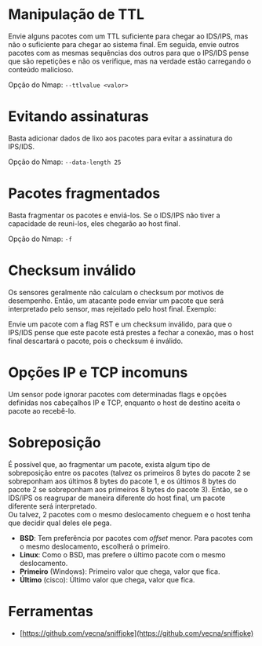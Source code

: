 # Manipulação de TTL

Envie alguns pacotes com um TTL suficiente para chegar ao IDS/IPS, mas não o suficiente para chegar ao sistema final. Em seguida, envie outros pacotes com as mesmas sequências dos outros para que o IPS/IDS pense que são repetições e não os verifique, mas na verdade estão carregando o conteúdo malicioso.

Opção do Nmap: `--ttlvalue <valor>`

# Evitando assinaturas

Basta adicionar dados de lixo aos pacotes para evitar a assinatura do IPS/IDS.

Opção do Nmap: `--data-length 25`

# Pacotes fragmentados

Basta fragmentar os pacotes e enviá-los. Se o IDS/IPS não tiver a capacidade de reuni-los, eles chegarão ao host final.

Opção do Nmap: `-f`

# Checksum inválido

Os sensores geralmente não calculam o checksum por motivos de desempenho. Então, um atacante pode enviar um pacote que será interpretado pelo sensor, mas rejeitado pelo host final. Exemplo:

Envie um pacote com a flag RST e um checksum inválido, para que o IPS/IDS pense que este pacote está prestes a fechar a conexão, mas o host final descartará o pacote, pois o checksum é inválido.

# Opções IP e TCP incomuns

Um sensor pode ignorar pacotes com determinadas flags e opções definidas nos cabeçalhos IP e TCP, enquanto o host de destino aceita o pacote ao recebê-lo.

# Sobreposição

É possível que, ao fragmentar um pacote, exista algum tipo de sobreposição entre os pacotes (talvez os primeiros 8 bytes do pacote 2 se sobreponham aos últimos 8 bytes do pacote 1, e os últimos 8 bytes do pacote 2 se sobreponham aos primeiros 8 bytes do pacote 3). Então, se o IDS/IPS os reagrupar de maneira diferente do host final, um pacote diferente será interpretado.\
Ou talvez, 2 pacotes com o mesmo deslocamento cheguem e o host tenha que decidir qual deles ele pega.

* **BSD**: Tem preferência por pacotes com _offset_ menor. Para pacotes com o mesmo deslocamento, escolherá o primeiro.
* **Linux**: Como o BSD, mas prefere o último pacote com o mesmo deslocamento.
* **Primeiro** (Windows): Primeiro valor que chega, valor que fica.
* **Último** (cisco): Último valor que chega, valor que fica.

# Ferramentas

* [https://github.com/vecna/sniffjoke](https://github.com/vecna/sniffjoke)
